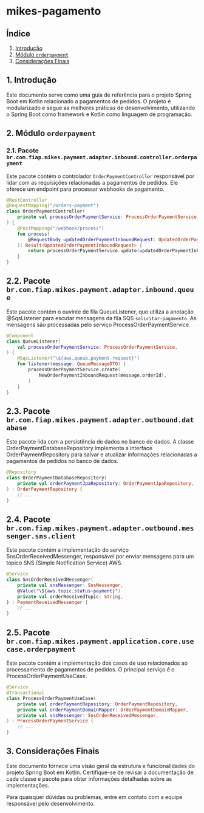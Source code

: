 # mikes-pagamento

## **Índice**

1. [Introdução](#1-introdução)
2. [Módulo `orderpayment`](#2-módulo-orderpayment)
3. [Considerações Finais](#3-considerações-finais)

## 1. Introdução
Este documento serve como uma guia de referência para o projeto Spring Boot em Kotlin relacionado a pagamentos de pedidos. O projeto é modularizado e segue as melhores práticas de desenvolvimento, utilizando o Spring Boot como framework e Kotlin como linguagem de programação.

## 2. Módulo `orderpayment`
### 2.1. Pacote `br.com.fiap.mikes.payment.adapter.inbound.controller.orderpayment`
Este pacote contém o controlador `OrderPaymentController` responsável por lidar com as requisições relacionadas a pagamentos de pedidos. Ele oferece um endpoint para processar webhooks de pagamento.

```kotlin
@RestController
@RequestMapping("/orders-payment")
class OrderPaymentController(
    private val processOrderPaymentService: ProcessOrderPaymentService,
) {
    @PostMapping("/webhook/process")
    fun process(
        @RequestBody updatedOrderPaymentInboundRequest: UpdatedOrderPaymentInboundRequest,
    ): Result<UpdatedOrderPaymentInboundRequest> {
        return processOrderPaymentService.update(updatedOrderPaymentInboundRequest)
    }
}
```

## 2.2. Pacote `br.com.fiap.mikes.payment.adapter.inbound.queue`
Este pacote contém o ouvinte de fila QueueListener, que utiliza a anotação @SqsListener para escutar mensagens da fila SQS `solicitar-pagamento`. As mensagens são processadas pelo serviço ProcessOrderPaymentService.

```kotlin
@Component
class QueueListener(
    val processOrderPaymentService: ProcessOrderPaymentService,
) {
    @SqsListener("\${aws.queue.payment-request}")
    fun listener(message: QueueMessageDTO) {
        processOrderPaymentService.create(
            NewOrderPaymentInboundRequest(message.orderId),
        )
    }
}
```

## 2.3. Pacote `br.com.fiap.mikes.payment.adapter.outbound.database`
Este pacote lida com a persistência de dados no banco de dados. A classe OrderPaymentDatabaseRepository implementa a interface OrderPaymentRepository para salvar e atualizar informações relacionadas a pagamentos de pedidos no banco de dados.

```kotlin
@Repository
class OrderPaymentDatabaseRepository(
    private val orderPaymentJpaRepository: OrderPaymentJpaRepository,
) : OrderPaymentRepository {
    // ...
}
```

## 2.4. Pacote `br.com.fiap.mikes.payment.adapter.outbound.messenger.sns.client`
Este pacote contém a implementação do serviço SnsOrderReceivedMessenger, responsável por enviar mensagens para um tópico SNS (Simple Notification Service) AWS.

```kotlin
@Service
class SnsOrderReceivedMessenger(
    private val snsMessenger: SnsMessenger,
    @Value("\${aws.topic.status-payment}")
    private val orderReceivedTopic: String,
) : PaymentReceivedMessenger {
    // ...
}
```

## 2.5. Pacote `br.com.fiap.mikes.payment.application.core.usecase.orderpayment`
Este pacote contém a implementação dos casos de uso relacionados ao processamento de pagamentos de pedidos. O principal serviço é o ProcessOrderPaymentUseCase.

```kotlin
@Service
@Transactional
class ProcessOrderPaymentUseCase(
    private val orderPaymentRepository: OrderPaymentRepository,
    private val orderPaymentDomainMapper: OrderPaymentDomainMapper,
    private val snsMessenger: SnsOrderReceivedMessenger,
) : ProcessOrderPaymentService {
    // ...
}
```

## 3. Considerações Finais

Este documento fornece uma visão geral da estrutura e funcionalidades do projeto Spring Boot em Kotlin. Certifique-se de revisar a documentação de cada classe e pacote para obter informações detalhadas sobre as implementações.

Para quaisquer dúvidas ou problemas, entre em contato com a equipe responsável pelo desenvolvimento.